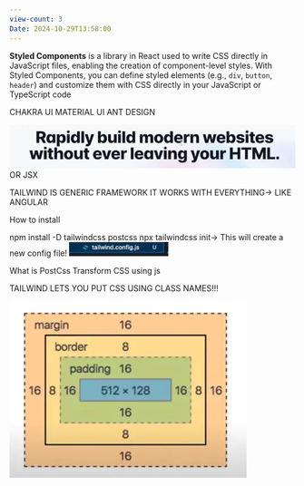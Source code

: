 ```yaml
---
view-count: 3
Date: 2024-10-29T13:58:00
---
```

**Styled Components** is a library in React used to write CSS directly in JavaScript files, enabling the creation of component-level styles. With Styled Components, you can define styled elements (e.g., `div`, `button`, `header`) and customize them with CSS directly in your JavaScript or TypeScript code

CHAKRA UI
MATERIAL UI
ANT DESIGN


![Episode 10 - Jo dikhta hai, vo bikta hai-20241029142417538.webp](../../Images/Episode%2010%20-%20Jo%20dikhta%20hai,%20vo%20bikta%20hai-20241029142417538.webp)
OR JSX

TAILWIND IS GENERIC FRAMEWORK IT WORKS WITH EVERYTHING-> LIKE ANGULAR




How to install

npm install -D tailwindcss postcss
npx tailwindcss init-> This will create  a new config file!
![Episode 10 - Jo dikhta hai, vo bikta hai-20241029143008289.webp](../../Images/Episode%2010%20-%20Jo%20dikhta%20hai,%20vo%20bikta%20hai-20241029143008289.webp)

What is PostCss
Transform CSS using js

TAILWIND LETS YOU PUT CSS USING CLASS NAMES!!!

![Episode 10 - Jo dikhta hai, vo bikta hai-20241029152615667.webp](../../Images/Episode%2010%20-%20Jo%20dikhta%20hai,%20vo%20bikta%20hai-20241029152615667.webp)

